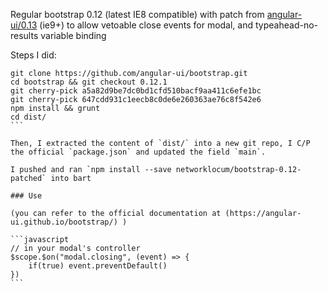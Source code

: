 Regular bootstrap 0.12 (latest IE8 compatible) with patch from [angular-ui/0.13](https://github.com/angular-ui/bootstrap/commit/a5a82d9be7dc0bd1cfd510bacf9aa411c6efe1bc) (ie9+)  to allow vetoable close events for modal, and typeahead-no-results variable binding

Steps I did:

````
git clone https://github.com/angular-ui/bootstrap.git
cd bootstrap && git checkout 0.12.1
git cherry-pick a5a82d9be7dc0bd1cfd510bacf9aa411c6efe1bc
git cherry-pick 647cdd931c1eecb8c0de6e260363ae76c8f542e6
npm install && grunt
cd dist/
```

Then, I extracted the content of `dist/` into a new git repo, I C/P the official `package.json` and updated the field `main`.

I pushed and ran `npm install --save networklocum/bootstrap-0.12-patched` into bart

### Use

(you can refer to the official documentation at (https://angular-ui.github.io/bootstrap/) )

```javascript
// in your modal's controller
$scope.$on("modal.closing", (event) => {
    if(true) event.preventDefault()
})
```
